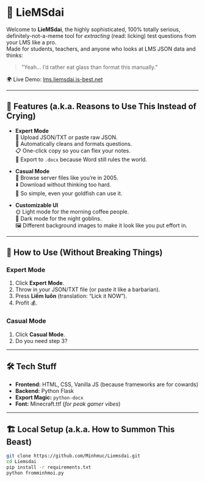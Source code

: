 # 🍭 LieMSdai

Welcome to **LieMSdai**, the highly sophisticated, 100% totally serious, definitely-not-a-meme tool for *extracting* (read: licking) test questions from your LMS like a pro.  
Made for students, teachers, and anyone who looks at LMS JSON data and thinks:  
> "Yeah… I’d rather eat glass than format this manually."

🌍 Live Demo: [lms.liemsdai.is-best.net](https://lms.liemsdai.is-best.net)

---

## 🥂 Features (a.k.a. Reasons to Use This Instead of Crying)

- **Expert Mode**  
  📂 Upload JSON/TXT or paste raw JSON.  
  🧼 Automatically cleans and formats questions.  
  📋 One-click copy so you can flex your notes.  
  📄 Export to `.docx` because Word still rules the world.

- **Casual Mode**  
  📜 Browse server files like you’re in 2005.  
  ⬇️ Download without thinking too hard.  
  🫠 So simple, even your goldfish can use it.

- **Customizable UI**  
  🌞 Light mode for the morning coffee people.  
  🌚 Dark mode for the night goblins.  
  🖼 Different background images to make it look like you put effort in.

---

## 🧪 How to Use (Without Breaking Things)

### Expert Mode
1. Click **Expert Mode**.
2. Throw in your JSON/TXT file (or paste it like a barbarian).
3. Press **Liếm luôn** (translation: “Lick it NOW”).
4. Profit 💰.

### Casual Mode
1. Click **Casual Mode**.
2. Do you need step 3?

---

## 🛠 Tech Stuff

- **Frontend:** HTML, CSS, Vanilla JS (because frameworks are for cowards)  
- **Backend:** Python Flask  
- **Export Magic:** `python-docx`  
- **Font:** Minecraft.ttf (*for peak gamer vibes*)

---

## 🏗 Local Setup (a.k.a. How to Summon This Beast)

```bash
git clone https://github.com/Minhmuc/Liemsdai.git
cd Liemsdai
pip install -r requirements.txt
python fromminhmoi.py
